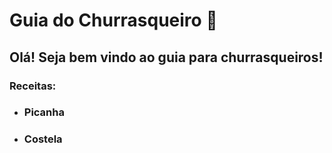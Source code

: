 # Guia do Churrasqueiro :meat_on_bone:

## Olá! Seja bem vindo ao guia para churrasqueiros!

### Receitas:

- ### Picanha

- ### Costela
